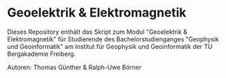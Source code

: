 # Geoelektrik & Elektromagnetik

Dieses Repository enthält das Skript zum Modul "Geoelektrik & Elektromagnetik" für Studierende des Bachelorstudienganges "Geophysik und Geoinformatik" am Institut für Geophysik und Geoinformatik der TU Bergakademie Freiberg.

Autoren: Thomas Günther & Ralph-Uwe Börner
